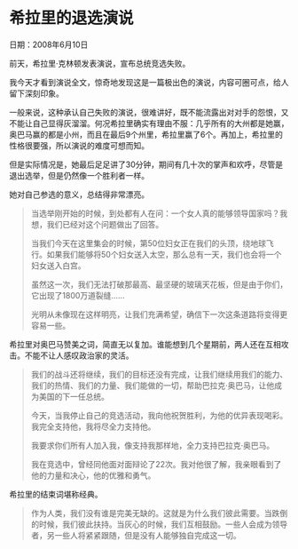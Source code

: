 # 希拉里的退选演说

日期：2008年6月10日

前天，希拉里·克林顿发表演说，宣布总统竞选失败。

我今天才看到演说全文，惊奇地发现这是一篇极出色的演说，内容可圈可点，给人留下深刻印象。

一般来说，这种承认自己失败的演说，很难讲好，既不能流露出对对手的怨恨，又不能让自己显得灰溜溜。何况希拉里确实有理由不服：几乎所有的大州都是她赢，奥巴马赢的都是小州，而且在最后9个州里，希拉里赢了6个。再加上，希拉里的性格很要强，所以演说的难度可想而知。

但是实际情况是，她最后足足讲了30分钟，期间有几十次的掌声和欢呼，尽管是退出选举，但是仍然像一个胜利者一样。

她对自己参选的意义，总结得非常漂亮。

> 当选举刚开始的时候，到处都有人在问：一个女人真的能够领导国家吗？我想，我们已经对这个问题做出了回答。
>
> 当我们今天在这里集会的时候，第50位妇女正在我们的头顶，绕地球飞行。如果我们能够将50个妇女送入太空，那么总有一天，我们也会将一个妇女送入白宫。
>
> 虽然这一次，我们无法打破那最高、最坚硬的玻璃天花板，但是由于你们，它出现了1800万道裂缝……
>
> 光明从未像现在这样明亮，让我们充满希望，确信下一次这条道路将变得更容易一些。

希拉里对奥巴马赞美之词，简直无以复加。谁能想到几个星期前，两人还在互相攻击。不能不让人感叹政治家的灵活。

> 我们的战斗还将继续，我们的目标还没有完成，让我们继续用我们的能力、我们的热情、我们的力量、我们能做的一切，帮助巴拉克·奥巴马，让他成为美国的下一任总统。
>
> 今天，当我停止自己的竞选活动，我向他祝贺胜利，为他的优异表现喝彩。我完全支持他，我将尽全力支持他。
>
> 我要求你们所有人加入我，像支持我那样地，全力支持巴拉克·奥巴马。
>
> 我在竞选中，曾经同他面对面辩论了22次。我对他很了解，我亲眼看到了他的力量和决心，他的优雅和勇气。

希拉里的结束词堪称经典。

> 作为人类，我们没有谁是完美无缺的。这就是为什么我们彼此需要。当跌倒的时候，我们彼此扶持。当灰心的时候，我们互相鼓励。一些人会成为领导者，另一些人将紧紧跟随，但是没有人能够独自完成这一切。

